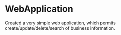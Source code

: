# WebApplication
Created a very simple web application, which permits create/update/delete/search of business information. 
